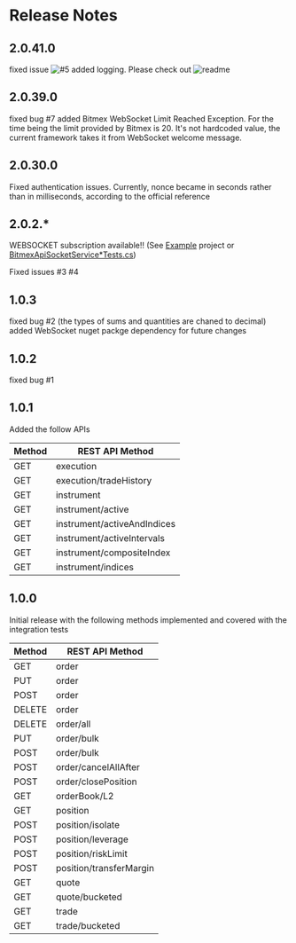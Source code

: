 # Release Notes

## 2.0.41.0
fixed issue ![#5](https://github.com/semashkinvg/Bitmex.NET/issues/5)
added logging. Please check out ![readme](https://github.com/semashkinvg/Bitmex.NET#Logging)

## 2.0.39.0
fixed bug #7
added Bitmex WebSocket Limit Reached Exception. For the time being the limit provided by Bitmex is 20. It's not hardcoded value, the current framework takes it from WebSocket welcome message.

## 2.0.30.0
Fixed authentication issues. Currently, nonce became in seconds rather than in milliseconds, according to the official reference

## 2.0.2.*

WEBSOCKET subscription available!! (See [Example](https://github.com/semashkinvg/Bitmex.NET/tree/master/Bitmex.NET.Example) project or [BitmexApiSocketService*Tests.cs](https://github.com/semashkinvg/Bitmex.NET/blob/master/Bitmex.NET.IntegrationTests/Tests/))

Fixed issues #3 #4

## 1.0.3
fixed bug #2 (the types of sums and quantities are chaned to decimal)
added WebSocket nuget packge dependency for future changes

## 1.0.2
fixed bug #1

## 1.0.1
Added the follow APIs

Method|REST API Method
------------|------------
GET|execution
GET|execution/tradeHistory
GET|instrument
GET|instrument/active
GET|instrument/activeAndIndices
GET|instrument/activeIntervals
GET|instrument/compositeIndex
GET|instrument/indices


## 1.0.0
Initial release with the following methods implemented and covered with the integration tests


Method|REST API Method
------------|------------
GET |order
PUT |order
POST |order
DELETE |order
DELETE |order/all
PUT |order/bulk
POST |order/bulk
POST |order/cancelAllAfter
POST |order/closePosition
GET |orderBook/L2|yes
GET |position|yes
POST |position/isolate
POST |position/leverage
POST |position/riskLimit
POST |position/transferMargin
GET |quote
GET |quote/bucketed
GET |trade
GET |trade/bucketed

